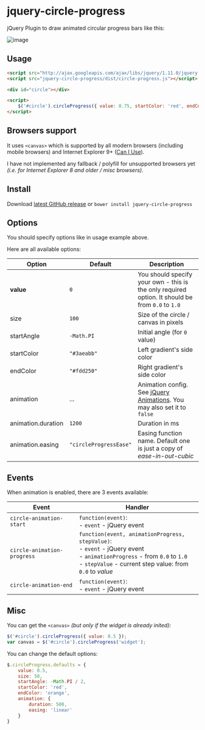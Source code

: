 jquery-circle-progress
======================

jQuery Plugin to draw animated circular progress bars like this:

![image](http://i.imgur.com/zV5VUQG.png)

Usage
-----

```html
<script src="http://ajax.googleapis.com/ajax/libs/jquery/1.11.0/jquery.min.js"></script>
<script src="jquery-circle-progress/dist/circle-progress.js"></script>

<div id="circle"></div>

<script>
    $('#circle').circleProgress({ value: 0.75, startColor: 'red', endColor: 'orange' })
</script>
```

Browsers support
----------------
It uses `<canvas>` which is supported by all modern browsers (including mobile browsers)
and Internet Explorer 9+ ([Can I Use](http://caniuse.com/#search=canvas)).

I have not implemented any fallback / polyfill for unsupported browsers yet
*(i.e. for Internet Explorer 8 and older / misc browsers)*.

Install
-------
Download [latest GitHub release](https://github.com/kottenator/jquery-circle-progress/releases) 
or `bower install jquery-circle-progress`

Options
-------
You should specify options like in usage example above.

Here are all available options:

| Option  | Default | Description |
| ---- | ---- | ---- |
| **value** | `0` | You should specify your own - this is the only required option. It should be from `0.0` to `1.0` |
| size | `100` | Size of the circle / canvas in pixels |
| startAngle | `-Math.PI` | Initial angle (for `0` value) |
| startColor | `"#3aeabb"` | Left gradient's side color |
| endColor | `"#fdd250"` | Right gradient's side color |
| animation | ... | Animation config. See [jQuery Animations](http://api.jquery.com/animate/). You may also set it to `false` |
| animation.duration | `1200` | Duration in ms |
| animation.easing | `"circleProgressEase"` | Easing function name. Default one is just a copy of *ease-in-out-cubic* |

Events
------
When animation is enabled, there are 3 events available:

| Event | Handler |
| ---- | ---- |
| `circle-animation-start` | `function(event)`: <br>- `event` - jQuery event |
| `circle-animation-progress` | `function(event, animationProgress, stepValue)`: <br>- `event` - jQuery event <br>- `animationProgress` - from `0.0` to `1.0` <br>- `stepValue` - current step value: from `0.0` to *value* |
| `circle-animation-end` | `function(event)`: <br>- `event` - jQuery event |

Misc
----
You can get the `<canvas>` *(but only if the widget is already inited)*:
```js
$('#circle').circleProgress({ value: 0.5 });
var canvas = $('#circle').circleProgress('widget');
```

You can change the default options:
```js
$.circleProgress.defaults = {
    value: 0.5,
    size: 50,
    startAngle: -Math.PI / 2,
    startColor: 'red',
    endColor: 'orange',
    animation: {
        duration: 500,
        easing: 'linear'
    }
}
```
